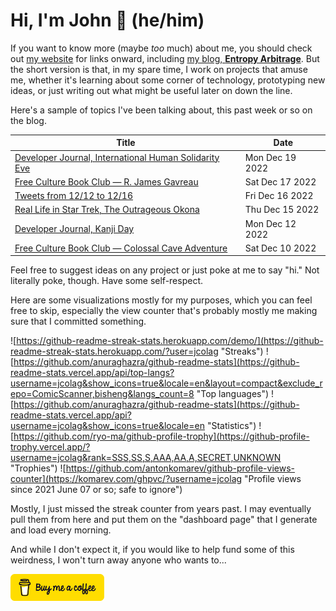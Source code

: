 # Hi, I'm John 👋 (he/him)

If you want to know more (maybe *too* much) about me, you should check out [my website](https://john.colagioia.net/) for links onward, including [my blog, **Entropy Arbitrage**](https://john.colagioia.net/blog).  But the short version is that, in my spare time, I work on projects that amuse me, whether it's learning about some corner of technology, prototyping new ideas, or just writing out what might be useful later on down the line.

Here's a sample of topics I've been talking about, this past week or so on the blog.

|Title|Date|
|-----|-------|
|[Developer Journal, International Human Solidarity Eve](https://john.colagioia.net/blog/2022/12/19/solidarity.html)|Mon Dec 19 2022|
|[Free Culture Book Club — R. James Gavreau](https://john.colagioia.net/blog/2022/12/17/rjg.html)|Sat Dec 17 2022|
|[Tweets from 12/12 to 12/16](https://john.colagioia.net/blog/2022/12/16/week.html)|Fri Dec 16 2022|
|[Real Life in Star Trek, The Outrageous Okona](https://john.colagioia.net/blog/2022/12/15/outrageous-okona.html)|Thu Dec 15 2022|
|[Developer Journal, Kanji Day](https://john.colagioia.net/blog/2022/12/12/kanji.html)|Mon Dec 12 2022|
|[Free Culture Book Club — Colossal Cave Adventure](https://john.colagioia.net/blog/2022/12/10/colossal-cave.html)|Sat Dec 10 2022|

Feel free to suggest ideas on any project or just poke at me to say "hi." Not literally poke, though. Have some self-respect.

Here are some visualizations mostly for my purposes, which you can feel free to skip, especially the view counter that's probably mostly me making sure that I committed something.

![https://github-readme-streak-stats.herokuapp.com/demo/](https://github-readme-streak-stats.herokuapp.com/?user=jcolag "Streaks")
![https://github.com/anuraghazra/github-readme-stats](https://github-readme-stats.vercel.app/api/top-langs?username=jcolag&show_icons=true&locale=en&layout=compact&exclude_repo=ComicScanner,bisheng&langs_count=8 "Top languages")
![https://github.com/anuraghazra/github-readme-stats](https://github-readme-stats.vercel.app/api?username=jcolag&show_icons=true&locale=en "Statistics")
![https://github.com/ryo-ma/github-profile-trophy](https://github-profile-trophy.vercel.app/?username=jcolag&rank=SSS,SS,S,AAA,AA,A,SECRET,UNKNOWN "Trophies")
![https://github.com/antonkomarev/github-profile-views-counter](https://komarev.com/ghpvc/?username=jcolag "Profile views since 2021 June 07 or so; safe to ignore")

Mostly, I just missed the streak counter from years past.  I may eventually pull them from here and put them on the "dashboard page" that I generate and load every morning.

And while I don't expect it, if you would like to help fund some of this weirdness, I won't turn away anyone who wants to...

[<img src="images/default-yellow.png" alt="Buy Me a Coffee" width="150px"/>](https://www.buymeacoffee.com/jcolag)
